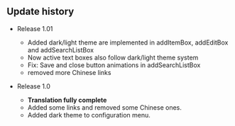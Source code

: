 ## Update history

- Release 1.01
  - Added dark/light theme are implemented in addItemBox, addEditBox and addSearchListBox
  - Now active text boxes also follow dark/light theme system
  - Fix: Save and close button animations in addSearchListBox 
  - removed more Chinese links

- Release 1.0 
  - **Translation fully complete**
  - Added some links and removed some Chinese ones.
  - Added dark theme to configuration menu.
